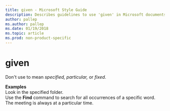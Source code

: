 ```yaml
---
title: given - Microsoft Style Guide
description: Describes guidelines to use 'given' in Microsoft documents, and provides alternate examples.
author: pallep
ms.author: pallep
ms.date: 01/19/2018
ms.topic: article
ms.prod: non-product-specific
---
```


# given

Don't use to mean *specified, particular,* or *fixed*.

**Examples**  
Look in the specified folder.   
Use the **Find**  command to search for all occurrences of a specific word.  
The meeting is always at a particular time.
